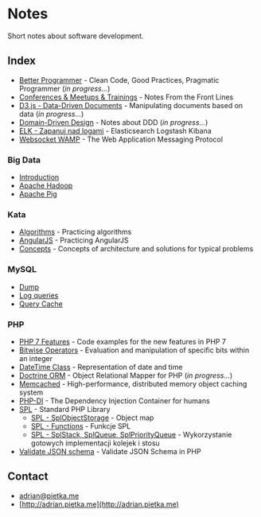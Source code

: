 # Notes

Short notes about software development.

## Index

- [Better Programmer](better-programmer) - Clean Code, Good Practices, Pragmatic Programmer (*in progress...*)
- [Conferences & Meetups & Trainings](conferences-meetups-trainings) - Notes From the Front Lines
- [D3.js - Data-Driven Documents](d3js) - Manipulating documents based on data (*in progress...*)
- [Domain-Driven Design](domain-driven-design) - Notes about DDD (*in progress...*)
- [ELK - Zapanuj nad logami](elk-zapanuj-nad-logami) - Elasticsearch Logstash Kibana
- [Websocket WAMP](https://github.com/adrianpietka/websocket-wamp) - The Web Application Messaging Protocol

### Big Data

- [Introduction](big-data-introduction/introduction.md)
- [Apache Hadoop](big-data-introduction/hadoop.md)
- [Apache Pig](big-data-introduction/pig.md)

### Kata

- [Algorithms](kata-algorithms) - Practicing algorithms
- [AngularJS](kata-angularjs) - Practicing AngularJS
- [Concepts](kata-concepts) - Concepts of architecture and solutions for typical problems

### MySQL

- [Dump](mysql/dump.md)
- [Log queries](mysql/log-queries.md)
- [Query Cache](mysql/query-cache.md)

### PHP

- [PHP 7 Features](php-7-features) - Code examples for the new features in PHP 7
- [Bitwise Operators](php-bitwise-operators.md) - Evaluation and manipulation of specific bits within an integer
- [DateTime Class](php-datetime-class.md) - Representation of date and time
- [Doctrine ORM](php-doctrine-orm) - Object Relational Mapper for PHP (*in progress...*)
- [Memcached](php-memcached) - High-performance, distributed memory object caching system
- [PHP-DI](php-di) - The Dependency Injection Container for humans
- [SPL](php-spl) - Standard PHP Library
  - [SPL - SplObjectStorage](php-spl/spl-object-storage.md) - Object map
  - [SPL - Functions](php-spl/spl-functions.md) - Funkcje SPL
  - [SPL - SplStack, SplQueue, SplPriorityQueue](php-spl/spl-stack-queue-priorityqueue.md) - Wykorzystanie gotowych implementacji kolejek i stosu
- [Validate JSON schema](php-validate-json-schema.md) - Validate JSON Schema in PHP

## Contact

- [adrian@pietka.me](mailto:adrian@pietka.me)
- [http://adrian.pietka.me](http://adrian.pietka.me)